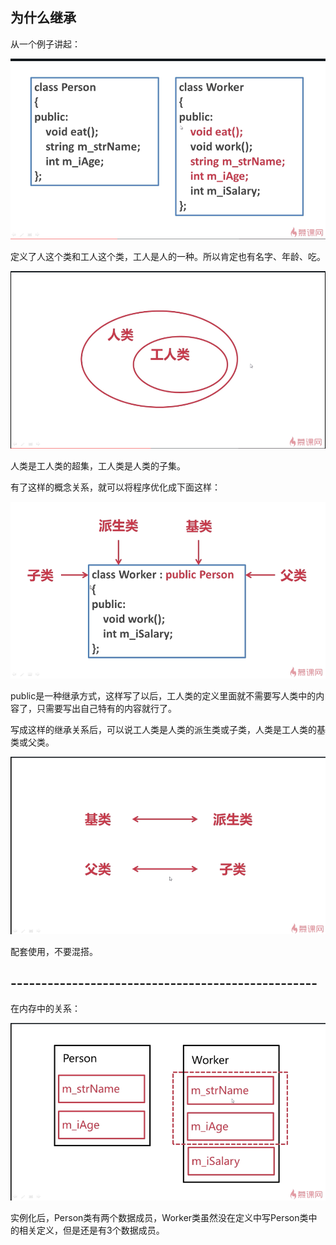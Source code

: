 ## 为什么继承
从一个例子讲起：

![](./图1.png)

定义了人这个类和工人这个类，工人是人的一种。所以肯定也有名字、年龄、吃。

![](./图2.png)

人类是工人类的超集，工人类是人类的子集。

有了这样的概念关系，就可以将程序优化成下面这样：

![](./图3.png)

public是一种继承方式，这样写了以后，工人类的定义里面就不需要写人类中的内容了，只需要写出自己特有的内容就行了。

写成这样的继承关系后，可以说工人类是人类的派生类或子类，人类是工人类的基类或父类。

![](./图4.png)

配套使用，不要混搭。

## --------------------------------------------------
在内存中的关系：

![](./图5.png)

实例化后，Person类有两个数据成员，Worker类虽然没在定义中写Person类中的相关定义，但是还是有3个数据成员。